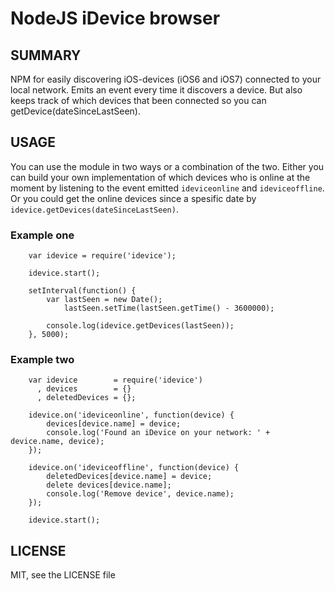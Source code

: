 NodeJS iDevice browser
======================

## SUMMARY

NPM for easily discovering iOS-devices (iOS6 and iOS7) connected to your local network. Emits an event every time it discovers a device. But also keeps track of which devices that been connected so you can getDevice(dateSinceLastSeen).

## USAGE

You can use the module in two ways or a combination of the two. Either you can build your own implementation of which devices who is online at the moment by listening to the event emitted `ideviceonline` and `ideviceoffline`. Or you could get the online devices since a spesific date by `idevice.getDevices(dateSinceLastSeen)`.

### Example one
        var idevice = require('idevice');

        idevice.start();

        setInterval(function() { 
            var lastSeen = new Date();
                lastSeen.setTime(lastSeen.getTime() - 3600000);

            console.log(idevice.getDevices(lastSeen));
        }, 5000);

### Example two
        var idevice        = require('idevice')
          , devices        = {}
          , deletedDevices = {};

        idevice.on('ideviceonline', function(device) {
            devices[device.name] = device;
            console.log('Found an iDevice on your network: ' + device.name, device);
        });

        idevice.on('ideviceoffline', function(device) {
            deletedDevices[device.name] = device;
            delete devices[device.name];
            console.log('Remove device', device.name);
        });

        idevice.start();

## LICENSE

MIT, see the LICENSE file